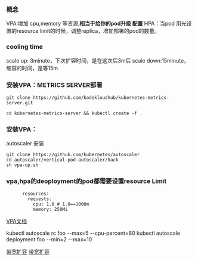 ### 概念
 VPA:增加 cpu,memory 等资源,**相当于给你的pod升级 配置**
 HPA：当pod 用光设置的resource limit的时候，调整replica，增加部署的pod的数量。

### cooling time
scale up: 3minute，下次扩容时间，是在这次后3m后
scale down:15minute，缩容的时间，是等15m

### 安装VPA：METRICS SERVER部署
```
git clone https://github.com/kodekloudhub/kubernetes-metrics-server.git

cd kubernetes-metrics-server && kubectl create -f .
```

### 安装VPA：
autoscaler 安装
```
git clone https://github.com/kubernetes/autoscaler
cd autoscaler/vertical-pod-autoscaler/hack
sh vpa-up.sh
```

### vpa,hpa的deoployment的pod都需要设置resource Limit
```
      resources:
        requests:
          cpu: 1.0 # 1.0==1000m
          memory: 250Mi
```
[VPA文档](https://github.com/kubernetes/autoscaler/tree/master/vertical-pod-autoscaler#readme)


 kubectl autoscale rc foo --max=5 --cpu-percent=80
 kubectl autoscale deployment foo --min=2 --max=10

 [带宽扩容](https://hackernoon.com/how-to-use-prometheus-adapter-to-autoscale-custom-metrics-deployments-p1p3tl0)
 [带宽扩容](https://github.com/kubernetes-sigs/prometheus-adapter/blob/master/docs/config-walkthrough.md)